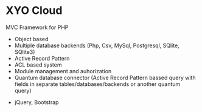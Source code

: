 XYO Cloud
=========

MVC Framework for PHP

- Object based 
- Multiple database backends (Php, Csv, MySql, Postgresql, SQlite, SQlite3)
- Active Record Pattern
- ACL based system
- Module management and auhorization
- Quantum database connector (Active Record Pattern bassed query with fields in separate tables/databases/backends or another quantum query)
+ jQuery, Bootstrap
